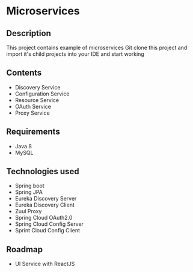 # Microservices

## Description
This project contains example of microservices
Git clone this project and import it's child projects into your IDE and start working

## Contents
* Discovery Service
* Configuration Service
* Resource Service
* OAuth Service
* Proxy Service

## Requirements
* Java 8
* MySQL

## Technologies used
* Spring boot
* Spring JPA
* Eureka Discovery Server
* Eureka Discovery Client
* Zuul Proxy
* Spring Cloud OAuth2.0
* Spring Cloud Config Server
* Sprint Cloud Config Client

## Roadmap
* UI Service with ReactJS
